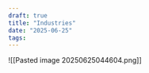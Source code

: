 ```yaml
---
draft: true
title: "Industries"
date: "2025-06-25"
tags: 
---
```

![[Pasted image 20250625044604.png]]